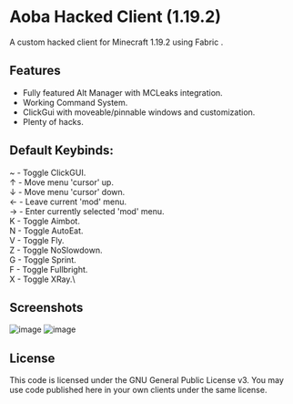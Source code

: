 # Aoba Hacked Client (1.19.2)
A custom hacked client for Minecraft 1.19.2 using Fabric . 

## Features
- Fully featured Alt Manager with MCLeaks integration.
- Working Command System.
- ClickGui with moveable/pinnable windows and customization.
- Plenty of hacks.

## Default Keybinds:
~ - Toggle ClickGUI.\
↑ - Move menu 'cursor' up.\
↓ - Move menu 'cursor' down.\
← - Leave current 'mod' menu.\
→ - Enter currently selected 'mod' menu.\
K - Toggle Aimbot.\
N - Toggle AutoEat.\
V - Toggle Fly.\
Z - Toggle NoSlowdown.\
G - Toggle Sprint.\
F - Toggle Fullbright.\
X - Toggle XRay.\

## Screenshots
![image](https://user-images.githubusercontent.com/56643581/155033953-08f9ed72-f79f-46e4-b8ce-80d45d981d7a.png)
![image](https://user-images.githubusercontent.com/56643581/155034033-49970900-802e-4314-9c3a-425abf105a26.png)

## License
This code is licensed under the GNU General Public License v3. You may use code published here in your own clients under the same license.
